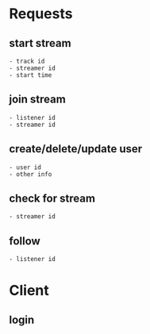 # Requests
## start stream
    - track id
    - streamer id
    - start time

## join stream
    - listener id
    - streamer id

## create/delete/update user
    - user id
    - other info

## check for stream
    - streamer id

## follow
    - listener id

# Client
## login
